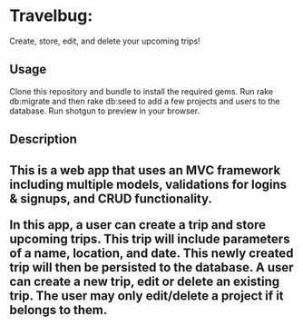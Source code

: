 
<html>
<h1>Travelbug:</h1> Create, store, edit, and delete your upcoming trips!
<h2>Usage</h2>
Clone this repository and bundle to install the required gems. Run rake db:migrate and then rake db:seed to add a few projects and users to the database. Run shotgun to preview in your browser.

<h2>Description<h2>
This is a web app that uses an MVC framework including multiple models, validations for logins & signups, and CRUD functionality.

In this app, a user can create a trip and store upcoming trips. This trip will include parameters of a name, location, and date. This newly created trip will then be persisted to the database. A user can create a new trip, edit or delete an existing trip. The user may only edit/delete a project if it belongs to them.
</html>
